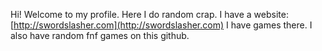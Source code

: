 Hi!
Welcome to my profile. Here I do random crap.
I have a website: [http://swordslasher.com](http://swordslasher.com)
I have games there.
I also have random fnf games on this github.
